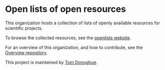 # Open lists of open resources

This organization hosts a collection of lists of openly available resources for scientific projects. 

To browse the collected resources, see the 
[openlists website](https://openlists.github.io).

For an overview of this organization, and how to contribute, see the 
[Overview repository](https://github.com/openlists/Overview).

This project is maintained by [Tom Donoghue](https://github.com/TomDonoghue/).
